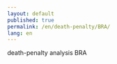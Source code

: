 ```yaml
---
layout: default
published: true
permalink: /en/death-penalty/BRA/
lang: en
---
```


death-penalty analysis BRA

